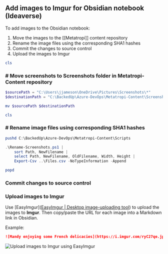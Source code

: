 ## Add images to Imgur for Obsidian notebook (Ideaverse)

To add images to the Obsidian notebook:

1. Move the images to the [[Metatropi]] content repository
1. Rename the image files using the corresponding SHA1 hashes
1. Commit the changes to source control
1. Upload the images to Imgur

```powershell
cls
```

### # Move screenshots to **Screenshots** folder in **Metatropi-Content** repository

```powershell
$sourcePath = "C:\Users\jjameson\OneDrive\Pictures\Screenshots\*"
$destinationPath = "C:\BackedUp\Azure-DevOps\Metatropi-Content\Screenshots\"

mv $sourcePath $destinationPath
```

```powershell
cls
```

### # Rename image files using corresponding SHA1 hashes

```powershell
pushd C:\BackedUp\Azure-DevOps\Metatropi-Content\Scripts

.\Rename-Screenshots.ps1 |
    sort Path, NewFilename |
    select Path, NewFilename, OldFilename, Width, Height |
    Export-Csv ..\Files.csv -NoTypeInformation -Append

popd
```

### Commit changes to source control

### Upload images to Imgur

Use [EasyImgur]([EasyImgur | Desktop image-uploading tool](https://bryankeiren.com/easyimgur/)) to upload the images to **Imgur**. Then copy/paste the URL for each image into a Markdown link in Obsidian.

Example:

```markdown
![Mandy enjoying some French delicacies](https://i.imgur.com/ryC27qe.jpeg)
```

![Upload images to Imgur using EasyImgur](https://i.imgur.com/verSlF5.png)
